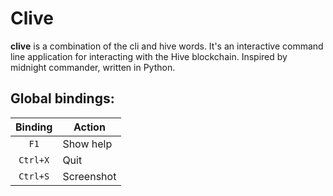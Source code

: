 # Clive

**clive** is a combination of the cli and hive words. It's an interactive command line application for interacting with
the Hive blockchain. Inspired by midnight commander, written in Python.

## Global bindings:

| Binding  | Action          |
|:--------:|-----------------|
|   `F1`   | Show help       |
| `Ctrl+X` | Quit            |
| `Ctrl+S` | Screenshot      |
